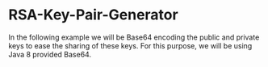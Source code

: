 # RSA-Key-Pair-Generator
In the following example we will be Base64 encoding the public and private keys to ease the sharing of these keys. For this purpose, we will be using Java 8 provided Base64. 
